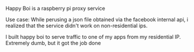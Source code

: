 Happy Boi is a raspberry pi proxy service

Use case: While perusing a json file obtained via the facebook internal api, i realized that the service didn't work on non-residential ips.

I built happy boi to serve traffic to one of my apps from my residential IP. Extremely dumb, but it got the job done 
